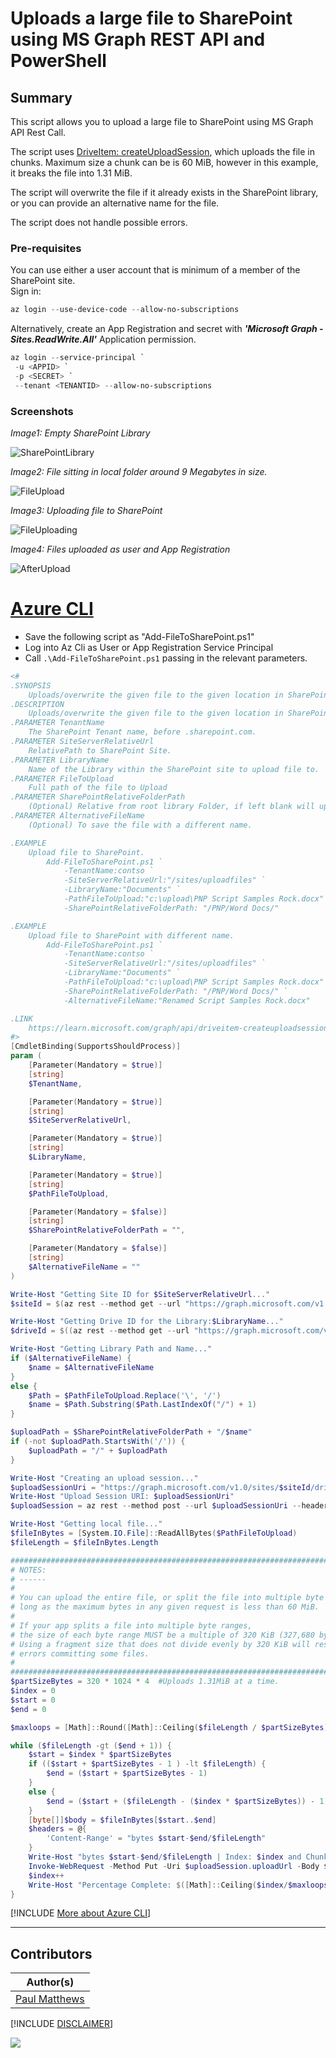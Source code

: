 

# Uploads a large file to SharePoint using MS Graph REST API and PowerShell 

## Summary

This script allows you to upload a large file to SharePoint using MS Graph API Rest Call.

The script uses [DriveItem: createUploadSession](https://learn.microsoft.com/graph/api/driveitem-createuploadsession), which uploads the file in chunks. Maximum size a chunk can be is 60 MiB, however in this example, it breaks the file into 1.31 MiB.

The script will overwrite the file if it already exists in the SharePoint library, or you can provide an alternative name for the file.

The script does not handle possible errors.

### Pre-requisites
You can use either a user account that is minimum of a member of the SharePoint site.  
Sign in:
```powershell
az login --use-device-code --allow-no-subscriptions
```

Alternatively, create an App Registration and secret with **_'Microsoft Graph - Sites.ReadWrite.All'_** Application permission. 
```powershell
az login --service-principal `
 -u <APPID> `
 -p <SECRET> `
 --tenant <TENANTID> --allow-no-subscriptions
```
### Screenshots
_Image1: Empty SharePoint Library_

![SharePointLibrary](assets/SharePointLibrary.png)

_Image2: File sitting in local folder around 9 Megabytes in size._

![FileUpload](assets/FileToUpload.png)

_Image3: Uploading file to SharePoint_

![FileUploading](assets/Uploading.png)

_Image4: Files uploaded as user and App Registration_

![AfterUpload](assets/AfterUpload.png)

# [Azure CLI](#tab/azure-cli)
- Save the following script as "Add-FileToSharePoint.ps1"
- Log into Az Cli as User or App Registration Service Principal
- Call `.\Add-FileToSharePoint.ps1` passing in the relevant parameters.

```powershell
<#
.SYNOPSIS
    Uploads/overwrite the given file to the given location in SharePoint.
.DESCRIPTION
    Uploads/overwrite the given file to the given location in SharePoint.
.PARAMETER TenantName
    The SharePoint Tenant name, before .sharepoint.com.
.PARAMETER SiteServerRelativeUrl
    RelativePath to SharePoint Site.
.PARAMETER LibraryName
    Name of the Library within the SharePoint site to upload file to.
.PARAMETER FileToUpload
    Full path of the file to Upload
.PARAMETER SharePointRelativeFolderPath
    (Optional) Relative from root library Folder, if left blank will upload to root of library.
.PARAMETER AlternativeFileName
    (Optional) To save the file with a different name.

.EXAMPLE 
    Upload file to SharePoint.
        Add-FileToSharePoint.ps1 `
            -TenantName:contso `
            -SiteServerRelativeUrl:"/sites/uploadfiles" `
            -LibraryName:"Documents" `
            -PathFileToUpload:"c:\upload\PNP Script Samples Rock.docx" `
            -SharePointRelativeFolderPath: "/PNP/Word Docs/" 

.EXAMPLE 
    Upload file to SharePoint with different name.
        Add-FileToSharePoint.ps1 `
            -TenantName:contso `
            -SiteServerRelativeUrl:"/sites/uploadfiles" `
            -LibraryName:"Documents" `
            -PathFileToUpload:"c:\upload\PNP Script Samples Rock.docx" `
            -SharePointRelativeFolderPath: "/PNP/Word Docs/" `
            -AlternativeFileName:"Renamed Script Samples Rock.docx"

.LINK
    https://learn.microsoft.com/graph/api/driveitem-createuploadsession
#>
[CmdletBinding(SupportsShouldProcess)]
param (
    [Parameter(Mandatory = $true)]
    [string]
    $TenantName,

    [Parameter(Mandatory = $true)]
    [string]
    $SiteServerRelativeUrl,

    [Parameter(Mandatory = $true)]
    [string]
    $LibraryName,

    [Parameter(Mandatory = $true)]
    [string]
    $PathFileToUpload,

    [Parameter(Mandatory = $false)]
    [string]
    $SharePointRelativeFolderPath = "",

    [Parameter(Mandatory = $false)]
    [string]
    $AlternativeFileName = ""
)

Write-Host "Getting Site ID for $SiteServerRelativeUrl..."
$siteId = $(az rest --method get --url "https://graph.microsoft.com/v1.0/sites/$TenantName.sharepoint.com:$($SiteServerRelativeUrl)?`$select=id" | ConvertFrom-Json).id

Write-Host "Getting Drive ID for the Library:$LibraryName..."
$driveId = $((az rest --method get --url "https://graph.microsoft.com/v1.0/sites/$SiteId/drives?`$select=id,name" | ConvertFrom-Json).value | Where-Object { $_.name -eq $LibraryName }).id

Write-Host "Getting Library Path and Name..."
if ($AlternativeFileName) {
    $name = $AlternativeFileName
}
else {
    $Path = $PathFileToUpload.Replace('\', '/')
    $name = $Path.Substring($Path.LastIndexOf("/") + 1)
}

$uploadPath = $SharePointRelativeFolderPath + "/$name"
if (-not $uploadPath.StartsWith('/')) {
    $uploadPath = "/" + $uploadPath
}

Write-Host "Creating an upload session..."
$uploadSessionUri = "https://graph.microsoft.com/v1.0/sites/$siteId/drives/$driveId/root:$($uploadPath):/createUploadSession"
Write-Host "Upload Session URI: $uploadSessionUri"
$uploadSession = az rest --method post --url $uploadSessionUri --headers Content-Type=application/json | ConvertFrom-Json

Write-Host "Getting local file..."
$fileInBytes = [System.IO.File]::ReadAllBytes($PathFileToUpload)
$fileLength = $fileInBytes.Length

##################################################################################
# NOTES:              
# ------                                                           
#
# You can upload the entire file, or split the file into multiple byte ranges, as 
# long as the maximum bytes in any given request is less than 60 MiB.
#
# If your app splits a file into multiple byte ranges, 
# the size of each byte range MUST be a multiple of 320 KiB (327,680 bytes). 
# Using a fragment size that does not divide evenly by 320 KiB will result in 
# errors committing some files.
#
##################################################################################
$partSizeBytes = 320 * 1024 * 4  #Uploads 1.31MiB at a time.
$index = 0
$start = 0
$end = 0

$maxloops = [Math]::Round([Math]::Ceiling($fileLength / $partSizeBytes))

while ($fileLength -gt ($end + 1)) {
    $start = $index * $partSizeBytes
    if (($start + $partSizeBytes - 1 ) -lt $fileLength) {
        $end = ($start + $partSizeBytes - 1)
    }
    else {
        $end = ($start + ($fileLength - ($index * $partSizeBytes)) - 1)
    }
    [byte[]]$body = $fileInBytes[$start..$end]
    $headers = @{    
        'Content-Range' = "bytes $start-$end/$fileLength"
    }
    Write-Host "bytes $start-$end/$fileLength | Index: $index and ChunkSize: $partSizeBytes"
    Invoke-WebRequest -Method Put -Uri $uploadSession.uploadUrl -Body $body -Headers $headers -SkipHeaderValidation | Out-Null
    $index++
    Write-Host "Percentage Complete: $([Math]::Ceiling($index/$maxloops*100)) %"
}
```
[!INCLUDE [More about Azure CLI](../../docfx/includes/MORE-AZURECLI.md)]
***

## Contributors

| Author(s)                                       |
| ----------------------------------------------- |
| [Paul Matthews](https://github.com/pmatthews05) |

[!INCLUDE [DISCLAIMER](../../docfx/includes/DISCLAIMER.md)]

<img src="https://m365-visitor-stats.azurewebsites.net/script-samples/scripts/graph-upload-file-to-sharepoint" aria-hidden="true" />
